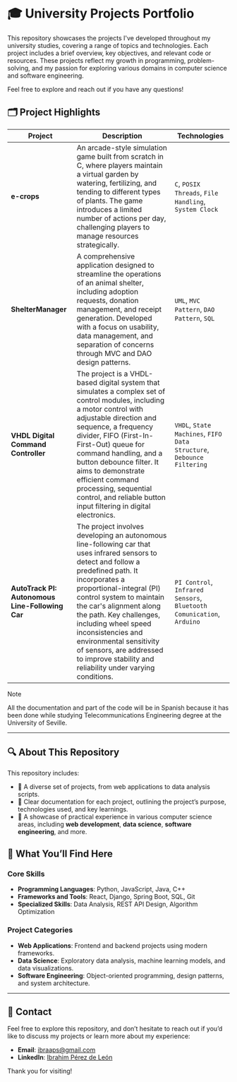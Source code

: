 # 🎓 University Projects Portfolio

This repository showcases the projects I've developed throughout my university studies, covering a range of topics and technologies. Each project includes a brief overview, key objectives, and relevant code or resources. These projects reflect my growth in programming, problem-solving, and my passion for exploring various domains in computer science and software engineering.

Feel free to explore and reach out if you have any questions!

## 🗂️ Project Highlights

| Project | Description | Technologies |
| ------- | ----------- | ------------ |
| **e-crops** | An arcade-style simulation game built from scratch in C, where players maintain a virtual garden by watering, fertilizing, and tending to different types of plants. The game introduces a limited number of actions per day, challenging players to manage resources strategically. | `C`, `POSIX Threads`, `File Handling`, `System Clock` |
| **ShelterManager** | A comprehensive application designed to streamline the operations of an animal shelter, including adoption requests, donation management, and receipt generation. Developed with a focus on usability, data management, and separation of concerns through MVC and DAO design patterns. | `UML`, `MVC Pattern`, `DAO Pattern`, `SQL` |
| **VHDL Digital Command Controller** | The project is a VHDL-based digital system that simulates a complex set of control modules, including a motor control with adjustable direction and sequence, a frequency divider, FIFO (First-In-First-Out) queue for command handling, and a button debounce filter. It aims to demonstrate efficient command processing, sequential control, and reliable button input filtering in digital electronics. | `VHDL`, `State Machines`, `FIFO Data Structure`, `Debounce Filtering` |
| **AutoTrack PI: Autonomous Line-Following Car** | The project involves developing an autonomous line-following car that uses infrared sensors to detect and follow a predefined path. It incorporates a proportional-integral (PI) control system to maintain the car's alignment along the path. Key challenges, including wheel speed inconsistencies and environmental sensitivity of sensors, are addressed to improve stability and reliability under varying conditions. | `PI Control`, `Infrared Sensors`, `Bluetooth Comunication`, `Arduino` |
> [!NOTE]
> All the documentation and part of the code will be in Spanish because it has been done while studying Telecommunications Engineering degree at the University of Seville.

---

## 🔍 About This Repository

This repository includes:
- 📂 A diverse set of projects, from web applications to data analysis scripts.
- 📝 Clear documentation for each project, outlining the project’s purpose, technologies used, and key learnings.
- 🚀 A showcase of practical experience in various computer science areas, including **web development**, **data science**, **software engineering**, and more.

## 💼 What You’ll Find Here

### Core Skills
- **Programming Languages**: Python, JavaScript, Java, C++
- **Frameworks and Tools**: React, Django, Spring Boot, SQL, Git
- **Specialized Skills**: Data Analysis, REST API Design, Algorithm Optimization

### Project Categories
- **Web Applications**: Frontend and backend projects using modern frameworks.
- **Data Science**: Exploratory data analysis, machine learning models, and data visualizations.
- **Software Engineering**: Object-oriented programming, design patterns, and system architecture.

---

## 📧 Contact

Feel free to explore this repository, and don’t hesitate to reach out if you’d like to discuss my projects or learn more about my experience:

- **Email**: ibraaps@gmail.com
- **LinkedIn**: [Ibrahim Pérez de León](https://www.linkedin.com/in/ibraaps)

Thank you for visiting!
